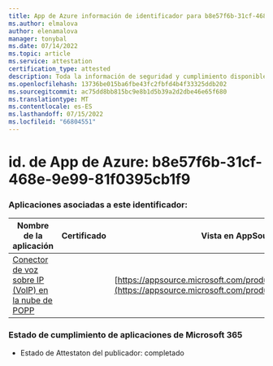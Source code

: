 ```yaml
---
title: App de Azure información de identificador para b8e57f6b-31cf-468e-9e99-81f0395cb1f9
ms.author: elmalova
author: elenamalova
manager: tonybal
ms.date: 07/14/2022
ms.topic: article
ms.service: attestation
certification_type: attested
description: Toda la información de seguridad y cumplimiento disponible para b8e57f6b-31cf-468e-9e99-81f0395cb1f9.
ms.openlocfilehash: 13736be015ba6fbe43fc2fbfd4b4f33325ddb202
ms.sourcegitcommit: ac75dd8bb815bc9e8b1d5b39a2d2dbe46e65f680
ms.translationtype: MT
ms.contentlocale: es-ES
ms.lasthandoff: 07/15/2022
ms.locfileid: "66804551"
---
```

# <a name="azure-app-id-b8e57f6b-31cf-468e-9e99-81f0395cb1f9"></a>id. de App de Azure: b8e57f6b-31cf-468e-9e99-81f0395cb1f9


### <a name="apps-associated-with-this-id"></a>Aplicaciones asociadas a este identificador:
| **Nombre de la aplicación** | **Certificado** | **Vista en AppSource** |
|--------------|---------------|-----------------------|
| [Conector de voz sobre IP (VoIP) en la nube de POPP](../forward/WA200003306.md) |  | [https://appsource.microsoft.com/product/office/WA200003306](https://appsource.microsoft.com/product/office/WA200003306) |

### <a name="microsoft-365-app-compliance-status"></a>Estado de cumplimiento de aplicaciones de Microsoft 365
- Estado de Attestaton del publicador: completado
